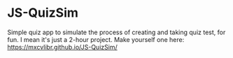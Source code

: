 # JS-QuizSim
Simple quiz app to simulate the process of creating and taking quiz test, for fun. I mean it's just a 2-hour project.
Make yourself one here: https://mxcvlibr.github.io/JS-QuizSim/
